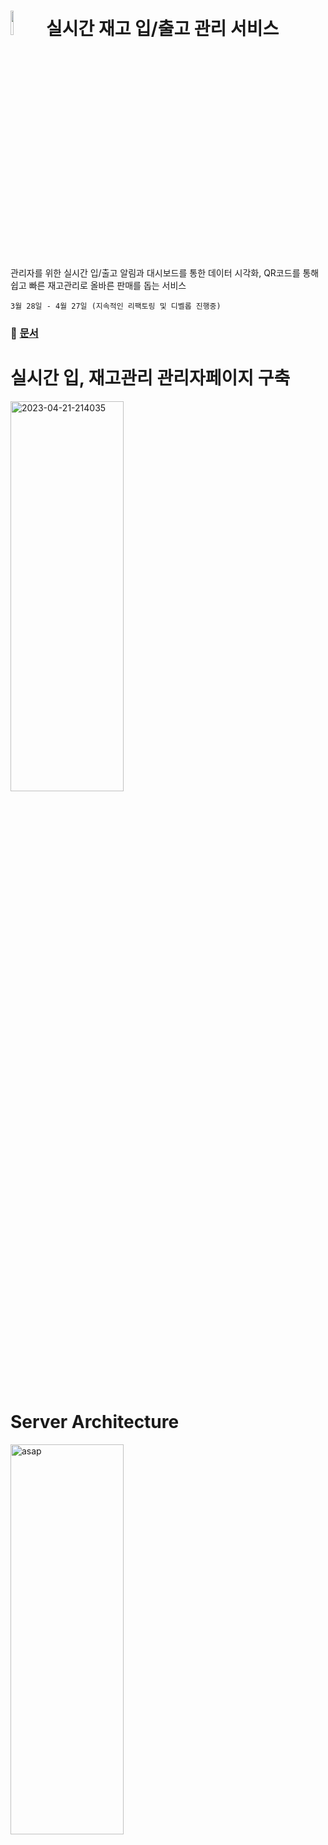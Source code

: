 # <img  width="10%" src="https://github.com/hyoreal/hyoreal/assets/102732425/2705d65c-bd89-4f5f-93cb-0253b5df0a2b"> 실시간 재고 입/출고 관리 서비스
관리자를 위한 실시간 입/출고 알림과 대시보드를 통한 데이터 시각화, QR코드를 통해 쉽고 빠른 재고관리로 올바른 판매를 돕는 서비스</br>

```3월 28일 - 4월 27일 (지속적인 리팩토링 및 디벨롭 진행중)```

### 📝 [문서](https://github.com/hyoreal/asap/wiki/ASAP-Documents)

# 실시간 입, 재고관리 관리자페이지 구축   
<a href="https://ibb.co/d4bNS2B"><img width="60%" height="40%" src="https://i.ibb.co/TMKQZ8c/asap.png" alt="2023-04-21-214035" border="0"></a>
<br></br>
# Server Architecture  
<a href="https://ibb.co/wc20cBn"><img  width="60%" height="40%" src="https://i.ibb.co/rdX7dFB/image.png" alt="asap" border="0"></a>
<br></br>
# Service Summary & Development Part
<img width="80%" height="80%" src="https://github.com/hyoreal/hyoreal/assets/102732425/af91ad00-8e21-4a2b-8a11-ea7da12b8046"></a>
<img width="80%" height="80%" src="https://github.com/hyoreal/hyoreal/assets/102732425/2fdfbe86-218e-4efc-80e9-0c303d0bfde8"></a>
<br></br>
# Trouble Shooting
<img width="80%" height="80%" src="https://github.com/hyoreal/hyoreal/assets/102732425/2fc5b4f4-db9c-4b4e-959b-f9164c0845c6"></a>


# Stack  
front - REACT  
back - Spring Boot, MyBatis, MySQL, Redis, Docker, Nginx 
